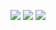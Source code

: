[<img src="https://img.shields.io/badge/personal_website-%230077B5.svg?&style=for-the-badge&color=AED1D6" />](http://andjelatodorovich.com)    [<img src="https://img.shields.io/badge/linkedin-%230077B5.svg?&style=for-the-badge&logo=linkedin&logoColor=white" />](https://www.linkedin.com/in/andjelatodorovich/)       [<img src ="https://img.shields.io/badge/facebook-%231877F2.svg?&style=for-the-badge&logo=facebook&logoColor=white" />](https://www.facebook.com/andjelatodorovich/)
 

<!--
**kobrica/kobrica** is a ✨ _special_ ✨ repository because its `README.md` (this file) appears on your GitHub profile.

Here are some ideas to get you started:

- 🔭 I’m currently working on ...
- 🌱 I’m currently learning ...
- 👯 I’m looking to collaborate on ...
- 🤔 I’m looking for help with ...
- 💬 Ask me about ...
- 📫 How to reach me: ...
- 😄 Pronouns: ...
- ⚡ Fun fact: ...
-->
